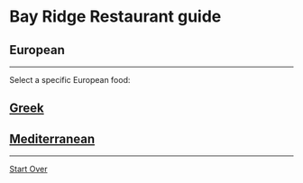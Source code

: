 # Bay Ridge Restaurant guide
## European
---
Select a specific European food:
## [Greek]()
## [Mediterranean]()
---
[Start Over](home.md)